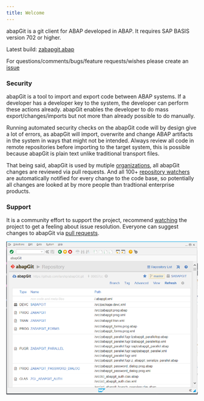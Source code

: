 ```yaml
---
title: Welcome
---
```

abapGit is a git client for ABAP developed in ABAP. It requires SAP BASIS version 702 or higher.

Latest build: [zabapgit.abap](https://raw.githubusercontent.com/abapGit/build/main/zabapgit.abap)

For questions/comments/bugs/feature requests/wishes please create an [issue](https://github.com/abapGit/abapGit/issues)

### Security
abapGit is a tool to import and export code between ABAP systems. If a developer has a developer key to the system,
the developer can perform these actions already. abapGit enables the developer to do mass export/changes/imports but
not more than already possible to do manually.

Running automated security checks on the abapGit code will by design give a lot of errors, as abapGit will import, overwrite and change
ABAP artifacts in the system in ways that might not be intended. Always review all code in remote repositories before importing to the target system,
this is possible because abapGit is plain text unlike traditional transport files.

That being said, abapGit is used by mutiple [organizations](https://docs.abapgit.org/other-where-used.html), all abapGit
changes are reviewed via pull requests. And all 100+ [repository watchers](https://github.com/abapGit/abapGit/watchers) are
automatically notified for every change to the code base, so potentially all changes are looked at by more people than
tradtional enterprise products.

### Support
It is a community effort to support the project, recommend [watching](https://help.github.com/articles/watching-and-unwatching-repositories/) the project to get a feeling about issue resolution. Everyone can suggest changes to abapGit via [pull requests](https://help.github.com/articles/about-pull-requests/).

![](img/abapgit_1_99_0.png)
